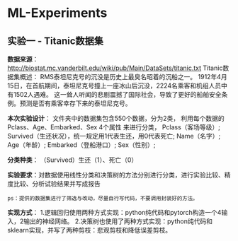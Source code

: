 # ML-Experiments

## 实验一 - Titanic数据集

**数据来源**：http://biostat.mc.vanderbilt.edu/wiki/pub/Main/DataSets/titanic.txt
Titanic数据集概述：
      RMS泰坦尼克号的沉没是历史上最臭名昭着的沉船之一。 
      1912年4月15日，在首航期间，泰坦尼克号撞上一座冰山后沉没，2224名乘客和机组人员中有1502人遇难。
      这一耸人听闻的悲剧震撼了国际社会，导致了更好的船舶安全条例。预测是否有乘客幸存下来的泰坦尼克号。


**本次实验设计**：
             文件夹中的数据集包含550个数据，分为2类，
             利用每个数据的Pclass、Age、Embarked、Sex 4个属性 来进行分类，
		Pclass（客场等级）;
		Survived（生还状况），统一规定用1代表生还，用0代表死亡;
		Name（名字）;
		Age（年龄）;
		Embarked（登船港口）;
 		Sex（性别）;

**分类种类**： （Survived）生还（1）、死亡（0）


**实验要求**：对数据使用线性分类和决策树的方法分别进行分类，进行实验比较、精度比较、分析试验结果并写成报告
	  
	ps：提供的数据集进行了筛选与改动，尽量自行写代码，不要调用封装好的方法。

**实现方式**：
    1.逻辑回归使用两种方式实现：python纯代码和pytorch构造一个4输入，2输出的神经网络。
    2.决策树也使用了两种方式实现：python纯代码和sklearn实现，并写了两种剪枝：悲观剪枝和降低误差剪枝。

